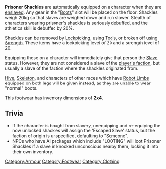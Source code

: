 **Prisoner Shackles** are automatically equipped on a character when
they are [enslaved](Slavery.md "wikilink"). Any gear in the
"[Boots](Footwear.md "wikilink")" slot will be placed on the floor.
Shackles weigh 20kg so that slaves are weighed down and run slower.
Stealth of characters wearing prisoner's shackles is seriously debuffed,
and the athletics skill is debuffed by 20%.

Shackles can be removed by [Lockpicking](Lockpicking.md "wikilink"), using
[Tools](Hacksaw.md "wikilink"), or broken off using
[Strength](Strength.md "wikilink"). These items have a lockpicking level of
20 and a strength level of 20.

Equipping these on a character will immediately give that person the
[Slave](Slave.md "wikilink") status. However, they are not considered a
slave of the [player's faction](Nameless.md "wikilink"), but usually a
slave of the faction where the shackles originated from.

[Hive](Hive.md "wikilink"), [Skeleton](Skeleton.md "wikilink"), and characters
of other races which have [Robot Limbs](Robot_Limbs.md "wikilink") equipped
on both legs will be given [](Hive_Prisoner_Shackles.md) instead, as they are unable
to wear "normal" boots.

This footwear has inventory dimensions of **2x4**.

## Trivia

- If the character is bought from slavery, unequipping and re-equiping
  the now unlocked shackles will assign the 'Escaped Slave' status, but
  the faction of origin is unspecified, defaulting to "Someone".
- NPCs who have AI packages which include "LOOTING" will loot Prisoner
  Shackles if a slave in knocked unconscious nearby them, locking it
  into their own inventory.

[Category:Armour](Category:Armour "wikilink")
[Category:Footwear](Category:Footwear "wikilink")
[Category:Clothing](Category:Clothing "wikilink")